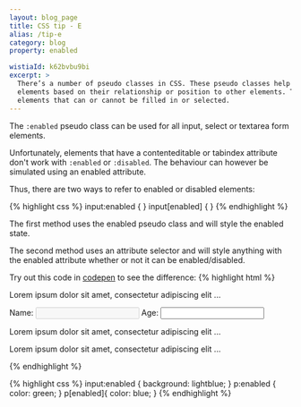 ```yaml
---
layout: blog_page
title: CSS tip - E
alias: /tip-e
category: blog
property: enabled

wistiaId: k62bvbu9bi
excerpt: >
  There’s a number of pseudo classes in CSS. These pseudo classes help us style different states and target specific
  elements based on their relationship or position to other elements. The :enabled and :disabled pseudo classes style form
  elements that can or cannot be filled in or selected.
---
```


The `:enabled` pseudo class can be used for all input, select or textarea form elements.

Unfortunately, elements that have a contenteditable or tabindex attribute don't work with `:enabled` or `:disabled`. The behaviour can however be simulated using an enabled attribute.

Thus, there are two ways to refer to enabled or disabled elements:

{% highlight css %}
input:enabled { }
input[enabled] { }
{% endhighlight %}

The first method uses the enabled pseudo class and will style the enabled state.

The second method uses an attribute selector and will style anything with the enabled attribute whether or not it can be enabled/disabled.


Try out this code in [codepen](http://codepen.io/) to see the difference:
{% highlight html %}
<div >
  <p> Lorem ipsum dolor sit amet, consectetur adipiscing elit ... </p> 
  Name:  <input type="number" disabled>
  Age:   <input type="number">
  <p contenteditable="true">
    Lorem ipsum dolor sit amet, consectetur adipiscing elit ...
  </p>
  <p enabled>
    Lorem ipsum dolor sit amet, consectetur adipiscing elit ...
  </p>
 </div>
 {% endhighlight %}

{% highlight css %}
input:enabled {
  background: lightblue;
}
p:enabled {
  color: green;
}
p[enabled]{
  color: blue;
}
{% endhighlight %}


